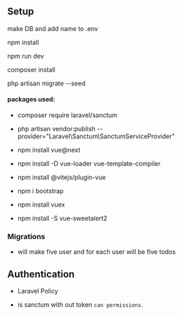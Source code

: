 ## Setup

make DB and add name to .env

npm install

npm run dev

composer install

php artisan migrate --seed

#### packages used: 

- composer require laravel/sanctum

- php artisan vendor:publish --provider="Laravel\Sanctum\SanctumServiceProvider"

- npm install vue@next

- npm install -D vue-loader vue-template-compiler

- npm install @vitejs/plugin-vue 

- npm i bootstrap

- npm install vuex

- npm install -S vue-sweetalert2

### Migrations

- will make five user and for each user will be five todos  

## Authentication

- Laravel Policy

- is sanctum with out token `can permissions`.